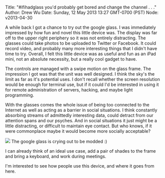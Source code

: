 Title: "#ifihadglass you'd probably get bored and change the channel . . ."
Author: Drew Wu
Date: Sunday, 12 May 2013 13:27 GMT-0700 (PST)
Node: v2013-04-30

A while back I got a chance to try out the google glass. I was immediately impressed by how fun and novel this little device was. The display was far off to the upper right periphery so it was not entirely distracting. The glasses could take photos to be uploaded to Twitter or Facebook. It could record video, and probably many more interesting things that I didn't have time to try. Overall, I felt this little device was as useful and fun as an iPad mini, not an absolute necessity, but a really cool gadget to have.

The controls are managed with a swipe motion on the glass frame. The impression I got was that the unit was well designed. I think the sky's the limit as far as it's potential uses. I don't recall whether the screen resolution would be enough for terminal use, but if it could I'd be interested in using it for remote administration of servers, hacking, and maybe light programming.

With the glasses comes the whole issue of being too connected to the Internet as well as acting as a barrier in social situations. I think constantly absorbing streams of admittedly interesting data, could detract from our attention spans and our psyches. And in social situations it just might be a little distracting, or difficult to maintain eye contact. But who knows, if it were commonplace maybe it would become more socially acceptable?

<img src="pic.twitter.com/POKS5hsCYM" style="float: none"></img>
The google glass is crying out to be modded :)


I can already think of an ideal use case, add a pair of shades to the frame and bring a keyboard, and work during meetings.

I'm interested to see how people use this device, and where it goes from here.
